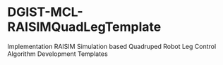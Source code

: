 # DGIST-MCL-RAISIMQuadLegTemplate
Implementation RAISIM Simulation based Quadruped Robot Leg Control Algorithm Development Templates
